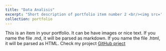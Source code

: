 ```yaml
---
title: "Data Analisis"
excerpt: "Short description of portfolio item number 2 <br/><img src='../images/map.png'>"
collection: portfolio
---
```


This is an item in your portfolio. It can be have images or nice text. If you name the file .md, it will be parsed as markdown. If you name the file .html, it will be parsed as HTML. Check my project [GitHub prject](https://github.com/Carvas91/Carlos_Vasconez_portfolio/blob/main/Taxi_rides_analysis.ipynb)
